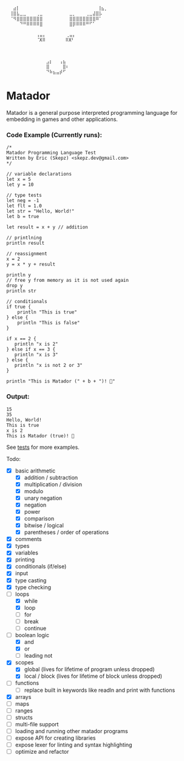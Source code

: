     ⠀⠀⣴⡇⠀⠀⠀⠀⠀⠀⠀⠀⠀⠀⠀⠀⠀⠀⠀⠀⠀⠀⠀⠀⠀⠀  ⢸⣦⡀⠀  
    ⠀⢸⣿⣧⣀⣀⠀⠀⠀⢀⣀⠀⠀⠀⠀⠀⠀⠀⠀⣀⡀⠀⠀⠀⢀⣀⣼⣿⡧⠀  
    ⠀⠈⠻⣿⣿⣿⣿⣿⣿⣿⣿⠀⠀⠀⠀⠀⠀⠀⠀⣿⣿⣿⣿⣿⣿⣿⣿⠿⠁⠀  
    ⠀⠀⠀⠀⠙⠛⠿⠿⠿⠿⣿⠀⠀⠀⠀⠀⠀⠀⠀⣿⡿⠿⠿⠿⠛⠋⠁⠀⠀⠀  
    ⠀⠀⠀⠀⠀⠀⠀⠀⠀⠀⠀⠀⠀⠀⠀⠀⠀⠀⠀⠀⠀⠀⠀⠀⠀⠀⠀⠀⠀⠀  
    ⠀⠀⠀⠀⠀⠀⠀⠀⠀⢠⣤⡄⠀⠀⠀⠀⠀⠀⢀⣤⡄⠀⠀⠀⠀⠀⠀⠀⠀⠀  
    ⠀⠀⠀⠀⠀⠀⠀⠀⠀⠈X⠿⠀⠀⠀⠀⠀⠀⠿X⠃⠀⠀⠀⠀⠀⠀⠀⠀⠀  
    ⠀⠀⠀⠀⠀⠀⠀⠀⠀⠀⠀⠀⠀⠀⠀⠀⠀⠀⠀⠀⠀⠀⠀⠀⠀⠀⠀⠀⠀⠀  
    ⠀⠀⠀⠀⠀⠀⠀⠀⠀⠀⠀⠀⠀⠀⠀⠀⠀⠀⠀⠀⠀⠀⠀⠀⠀⠀⠀⠀⠀⠀  
        ⠀⠀⠀⠀⠀⠀⠀⠀⠀⠀⠀⠀⠀⠀⠀⠀⠀⠀⠀⠀⠀⠀⠀⠀⠀⠀⠀⠀⠀⠀  
    ⠀⠀⠀⠀⠀⠀⠀⠀⠀⠀⠀⠀⣠⡆⠀⠀⢠⣦⠀⠀⠀⠀⠀⠀⠀⠀⠀⠀⠀⠀  
    ⠀⠀⠀⠀⠀⠀⠀⠀⠀⠀⠀⠀⣿⠀⠀⠀⠀⣿⠆⠀⠀⠀⠀⠀⠀⠀⠀⠀⠀⠀  
    ⠀⠀⠀⠀⠀⠀⠀⠀⠀⠀⠀⠀⠙⠷⣦⣤⡾⠋⠀ 
# Matador
Matador is a general purpose interpreted programming language for embedding in games and other applications.
### Code Example (Currently runs):
```
/*
Matador Programming Language Test
Written by Eric (Skepz) <skepz.dev@gmail.com>
*/

// variable declarations
let x = 5
let y = 10

// type tests
let neg = -1
let flt = 1.0
let str = "Hello, World!"
let b = true

let result = x + y // addition

// printlning
println result

// reassignment
x = 2
y = x * y + result

println y
// free y from memory as it is not used again
drop y
println str

// conditionals
if true {
    println "This is true"
} else {
    println "This is false"
}

if x == 2 {
   println "x is 2"
} else if x == 3 {
   println "x is 3"
} else {
   println "x is not 2 or 3"
}

println "This is Matador (" + b + ")! 🐂"
```
### Output:
```
15
35
Hello, World!
This is true
x is 2
This is Matador (true)! 🐂
```
See [tests](./matador_tests) for more examples.  

Todo:
- [x] basic arithmetic
  - [x] addition / subtraction
  - [x] multiplication / division
  - [x] modulo
  - [x] unary negation
  - [x] negation
  - [x] power
  - [x] comparison
  - [x] bitwise / logical
  - [x] parentheses / order of operations
- [x] comments
- [x] types
- [x] variables
- [x] printing
- [x] conditionals (if/else)
- [x] input
- [x] type casting
- [x] type checking
- [ ] loops
  - [x] while
  - [x] loop
  - [ ] for
  - [ ] break
  - [ ] continue
- [ ] boolean logic
  - [x] and
  - [x] or
  - [ ] leading not
- [x] scopes
  - [x] global (lives for lifetime of program unless dropped)
  - [x] local / block (lives for lifetime of block unless dropped)
- [ ] functions
  - [ ] replace built in keywords like readln and print with functions
- [x] arrays
- [ ] maps
- [ ] ranges
- [ ] structs
- [ ] multi-file support
- [ ] loading and running other matador programs
- [ ] expose API for creating libraries
- [ ] expose lexer for linting and syntax highlighting
- [ ] optimize and refactor
